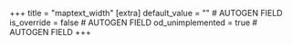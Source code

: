 +++
title = "maptext_width"
[extra]
default_value = "" # AUTOGEN FIELD
is_override = false # AUTOGEN FIELD
od_unimplemented = true # AUTOGEN FIELD
+++